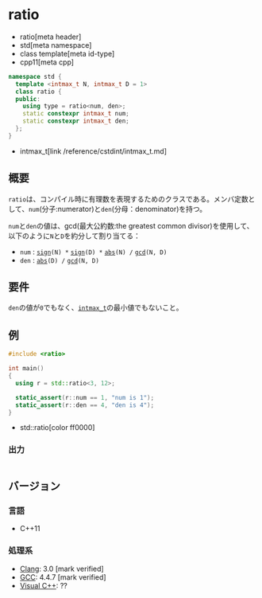# ratio
* ratio[meta header]
* std[meta namespace]
* class template[meta id-type]
* cpp11[meta cpp]

```cpp
namespace std {
  template <intmax_t N, intmax_t D = 1>
  class ratio {
  public:
    using type = ratio<num, den>;
    static constexpr intmax_t num;
    static constexpr intmax_t den;
  };
}
```
* intmax_t[link /reference/cstdint/intmax_t.md]

## 概要
`ratio`は、コンパイル時に有理数を表現するためのクラスである。メンバ定数として、`num`(分子:numerator)と`den`(分母：denominator)を持つ。

`num`と`den`の値は、gcd(最大公約数:the greatest common divisor)を使用して、以下のように`N`と`D`を約分して割り当てる：

- `num` : [`sign`](https://ja.wikipedia.org/wiki/符号関数)`(N) *` [`sign`](https://ja.wikipedia.org/wiki/符号関数)`(D) *` [`abs`](/reference/cmath/abs.md)`(N) /` [`gcd`](https://ja.wikipedia.org/wiki/最大公約数)`(N, D)`
- `den` : [`abs`](/reference/cmath/abs.md)`(D) /` [`gcd`](https://ja.wikipedia.org/wiki/最大公約数)`(N, D)`

## 要件
`den`の値が`0`でもなく、[`intmax_t`](/reference/cstdint/intmax_t.md)の最小値でもないこと。


## 例
```cpp example
#include <ratio>

int main()
{
  using r = std::ratio<3, 12>;

  static_assert(r::num == 1, "num is 1");
  static_assert(r::den == 4, "den is 4");
}
```
* std::ratio[color ff0000]

### 出力
```
```

## バージョン
### 言語
- C++11

### 処理系
- [Clang](/implementation.md#clang): 3.0 [mark verified]
- [GCC](/implementation.md#gcc): 4.4.7 [mark verified]
- [Visual C++](/implementation.md#visual_cpp): ??
